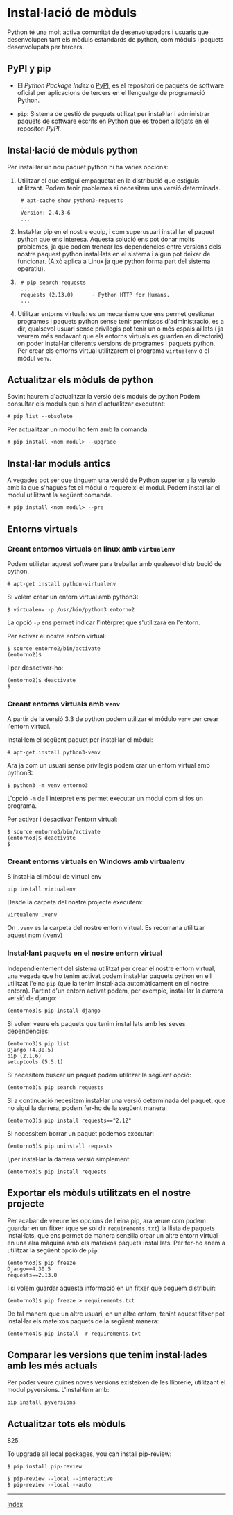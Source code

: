 # Instal·lació de mòduls

Python té una molt activa comunitat de desenvolupadors i usuaris que desenvolupen tant els mòduls estandards de python, com mòduls i paquets desenvolupats per tercers.

## PyPI y pip

* El *Python Package Index* o [PyPI](https://pypi.org), es el repositori de paquets de software oficial per aplicacions de tercers en el llenguatge de programació Python.

* `pip`: Sistema de gestió de paquets utilizat per instal·lar i administrar paquets de software escrits en Python que es troben allotjats en el repositori *PyPI*.

## Instal·lació de mòduls python

Per instal·lar un nou paquet python hi ha varies opcions:

1. Utilitzar el que estigui empaquetat en la distribució que estiguis utilitzant. Podem tenir problemes si necesitem una versió determinada.

		# apt-cache show python3-requests
		...
		Version: 2.4.3-6
		...

2. Instal·lar pip en el nostre equip, i com superusuari instal·lar el paquet python que ens interesa. Aquesta solució ens pot donar molts problemes, ja que podem trencar les dependencies entre versions dels nostre paquest python instal·lats en el sistema i algun pot deixar de funcionar. (Això aplica a Linux ja que python forma part del sistema operatiu).
3. 
		# pip search requests
		...
		requests (2.13.0)      - Python HTTP for Humans.
		...

4. Utilitzar entorns virtuals: es un mecanisme que ens permet gestionar programes i paquets python sense tenir permissos d'administració, es a dir, qualsevol usuari sense privilegis pot tenir un o més espais aillats ( ja veurem més endavant que els entorns virtuals es guarden en directoris) on poder instal·lar diferents versions de programes i paquets python. Per crear els entorns virtual utilitzarem el programa `virtualenv` o el mòdul `venv`.

## Actualitzar els mòduls de python

Sovint haurem d'actualitzar la versió dels moduls de python
Podem consultar els moduls que s'han d'actualitzar executant:

	# pip list --obsolete

Per actualitzar un modul ho fem amb la comanda:

	# pip install <nom modul> --upgrade

## Instal·lar moduls antics

A vegades pot ser que tinguem una versió de Python superior a la versió amb la que s'hagués fet el mòdul o requereixi el modul. Podem instal·lar el modul utilitzant la següent comanda.

	# pip install <nom modul> --pre


## Entorns virtuals

### Creant entornos virtuals en linux amb `virtualenv`

Podem utiliztar aquest software para treballar amb qualsevol distribució de python.

	# apt-get install python-virtualenv

Si volem crear un entorn virtual amb python3:

	$ virtualenv -p /usr/bin/python3 entorno2

La opció `-p` ens permet indicar l'intèrpret que s'utilizarà en l'entorn.

Per activar el nostre entorn virtual:

	$ source entorno2/bin/activate
	(entorno2)$ 

I per desactivar-ho:

	(entorno2)$ deactivate
	$

### Creant entorns virtuals amb `venv`

A partir de la versió 3.3 de python podem utilizar el módulo `venv` per crear l'entorn virtual.

Instal·lem el següent paquet per instal·lar el mòdul:

	# apt-get install python3-venv

Ara ja com un usuari sense privilegis podem crar un entorn virtual amb python3:

	$ python3 -m venv entorno3

L'opció `-m` de l'interpret ens permet executar un módul com si fos un programa.

Per activar i desactivar l'entorn virtual:

	$ source entorno3/bin/activate
	(entorno3)$ deactivate
	$ 


### Creant entorns virtuals en Windows amb virtualenv

S'instal·la el mòdul de virtual env

```
pip install virtualenv
```

Desde la carpeta del nostre projecte executem:
```
virtualenv .venv
```
On `.venv` es la carpeta del nostre entorn virtual. Es recomana utilitzar aquest nom (.venv)

### Instal·lant paquets en el nostre entorn virtual

Independientement del sistema utilitzat per crear el nostre entorn virtual, una vegada que ho tenim activat podem instal·lar paquets python en ell utilitzat l'eina `pip` (que la tenim instal·lada automàticament en el nostre entorn). Partint d'un entorn activat podem, per exemple, instal·lar la darrera versió de django:

	(entorno3)$ pip install django

Si volem veure els paquets que tenim instal·lats amb les seves dependencies:

	(entorno3)$ pip list
	Django (4.30.5)
	pip (2.1.6)
	setuptools (5.5.1)

Si necesitem buscar un paquet podem utilitzar la següent opció:

	(entorno3)$ pip search requests

Si a continuació necesitem instal·lar una versió determinada del paquet, que no sigui la darrera, podem fer-ho de la següent manera:

	(entorno3)$ pip install requests=="2.12"

Si necessitem borrar un paquet podemos executar:

	(entorno3)$ pip uninstall requests

I,per instal·lar la darrera versió simplement:

	(entorno3)$ pip install requests	

## Exportar els mòduls utilitzats en el nostre projecte

Per acabar de veeure les opcions de l'eina pip, ara veure com podem guardar en un fitxer (que se sol dir  `requirements.txt`) la llista de paquets instal·lats, que ens permet de manera senzilla crear un altre entorn virtual en una alra màquina amb els mateixos paquets instal·lats. Per fer-ho anem a utilitzar la següent opció de `pip`:

	(entorno3)$ pip freeze
	Django==4.30.5
	requests==2.13.0

I si volem guardar aquesta informació en un fitxer que poguem distribuir:

	(entorno3)$ pip freeze > requirements.txt

De tal manera que un altre usuari, en un altre entorn, tenint aquest fitxer pot instal·lar els mateixos paquets de la següent manera:

	(entorno4)$ pip install -r requirements.txt


## Comparar les versions que tenim instal·lades amb les més actuals

Per poder veure quines noves versions existeixen de les llibrerie, utilitzant el modul pyversions. L'instal·lem amb:

	pip install pyversions
	
## Actualitzar tots els mòduls

825


To upgrade all local packages, you can install pip-review:

	$ pip install pip-review
	
	$ pip-review --local --interactive
	$ pip-review --local --auto




***
[Index](../../../README.md)
